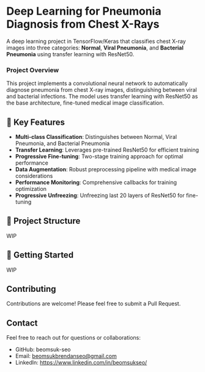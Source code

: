 # Deep Learning for Pneumonia Diagnosis from Chest X-Rays

A deep learning project in TensorFlow/Keras that classifies chest X-ray images into three categories: **Normal**, **Viral Pneumonia**, and **Bacterial Pneumonia** using transfer learning with ResNet50.

### Project Overview

This project implements a convolutional neural network to automatically diagnose pneumonia from chest X-ray images, distinguishing between viral and bacterial infections. The model uses transfer learning with ResNet50 as the base architecture, fine-tuned medical image classification.

## 🎯 Key Features

- **Multi-class Classification**: Distinguishes between Normal, Viral Pneumonia, and Bacterial Pneumonia
- **Transfer Learning**: Leverages pre-trained ResNet50 for efficient training
- **Progressive Fine-tuning**: Two-stage training approach for optimal performance
- **Data Augmentation**: Robust preprocessing pipeline with medical image considerations
- **Performance Monitoring**: Comprehensive callbacks for training optimization
- **Progressive Unfreezing**: Unfreezing last 20 layers of ResNet50 for fine-tuning

## 📁 Project Structure
WIP
## 🚀 Getting Started
WIP
## Contributing

Contributions are welcome! Please feel free to submit a Pull Request.

## Contact

Feel free to reach out for questions or collaborations:
- GitHub: beomsuk-seo
- Email: beomsukbrendanseo@gmail.com
- LinkedIn: https://www.linkedin.com/in/beomsukseo/